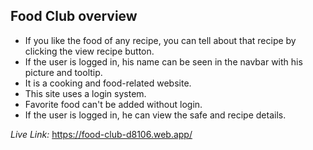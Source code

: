 ## Food Club overview
* If you like the food of any recipe, you can tell about that recipe by clicking the view recipe button.
* If the user is logged in, his name can be seen in the navbar with his picture and tooltip.
* It is a cooking and food-related website.
* This site uses a login system.
* Favorite food can't be added without login.
* If the user is logged in, he can view the safe and recipe details.

_Live Link:_ https://food-club-d8106.web.app/

